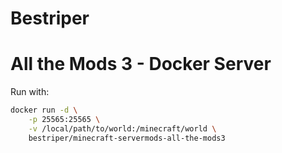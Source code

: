 Bestriper
==============================

All the Mods 3 - Docker Server
==============================

Run with:

```bash
docker run -d \
	-p 25565:25565 \
	-v /local/path/to/world:/minecraft/world \
	bestriper/minecraft-servermods-all-the-mods3
```
